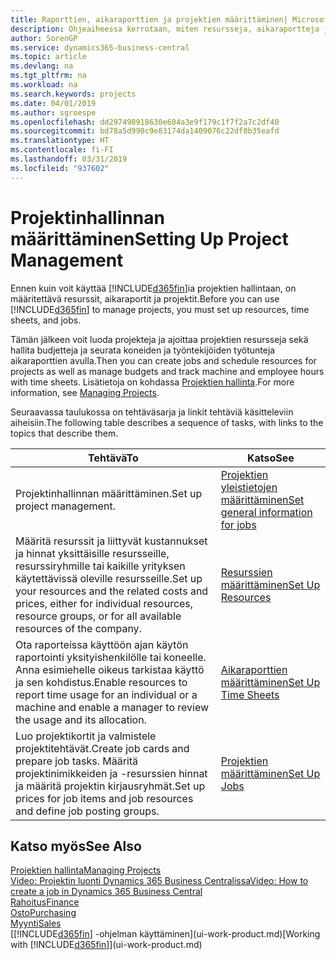 ```yaml
---
title: Raporttien, aikaraporttien ja projektien määrittäminen| Microsoft Docs
description: Ohjeaiheessa kerrotaan, miten resursseja, aikaraportteja ja projektitöitä määritetään projektin hallintaa varten.
author: SorenGP
ms.service: dynamics365-business-central
ms.topic: article
ms.devlang: na
ms.tgt_pltfrm: na
ms.workload: na
ms.search.keywords: projects
ms.date: 04/01/2019
ms.author: sgroespe
ms.openlocfilehash: dd297498918630e604a3e9f179c1f7f2a7c2df40
ms.sourcegitcommit: bd78a5d990c9e83174da1409076c22df8b35eafd
ms.translationtype: HT
ms.contentlocale: fi-FI
ms.lasthandoff: 03/31/2019
ms.locfileid: "937602"
---
```

# <a name="setting-up-project-management"></a><span data-ttu-id="8efb7-103">Projektinhallinnan määrittäminen</span><span class="sxs-lookup"><span data-stu-id="8efb7-103">Setting Up Project Management</span></span>
<span data-ttu-id="8efb7-104">Ennen kuin voit käyttää [!INCLUDE[d365fin](includes/d365fin_md.md)]ia projektien hallintaan, on määritettävä resurssit, aikaraportit ja projektit.</span><span class="sxs-lookup"><span data-stu-id="8efb7-104">Before you can use [!INCLUDE[d365fin](includes/d365fin_md.md)] to manage projects, you must set up resources, time sheets, and jobs.</span></span>

<span data-ttu-id="8efb7-105">Tämän jälkeen voit luoda projekteja ja ajoittaa projektien resursseja sekä hallita budjetteja ja seurata koneiden ja työntekijöiden työtunteja aikaraporttien avulla.</span><span class="sxs-lookup"><span data-stu-id="8efb7-105">Then you can create jobs and schedule resources for projects as well as manage budgets and track machine and employee hours with time sheets.</span></span> <span data-ttu-id="8efb7-106">Lisätietoja on kohdassa [Projektien hallinta](projects-manage-projects.md).</span><span class="sxs-lookup"><span data-stu-id="8efb7-106">For more information, see [Managing Projects](projects-manage-projects.md).</span></span>  

<span data-ttu-id="8efb7-107">Seuraavassa taulukossa on tehtäväsarja ja linkit tehtäviä käsitteleviin aiheisiin.</span><span class="sxs-lookup"><span data-stu-id="8efb7-107">The following table describes a sequence of tasks, with links to the topics that describe them.</span></span>

| <span data-ttu-id="8efb7-108">Tehtävä</span><span class="sxs-lookup"><span data-stu-id="8efb7-108">To</span></span> | <span data-ttu-id="8efb7-109">Katso</span><span class="sxs-lookup"><span data-stu-id="8efb7-109">See</span></span> |
| --- | --- |
| <span data-ttu-id="8efb7-110">Projektinhallinnan määrittäminen.</span><span class="sxs-lookup"><span data-stu-id="8efb7-110">Set up project management.</span></span>|[<span data-ttu-id="8efb7-111">Projektien yleistietojen määrittäminen</span><span class="sxs-lookup"><span data-stu-id="8efb7-111">Set general information for jobs</span></span>](projects-how-setup-jobs.md#to-set-general-information-for-jobs)|
| <span data-ttu-id="8efb7-112">Määritä resurssit ja liittyvät kustannukset ja hinnat yksittäisille resursseille, resurssiryhmille tai kaikille yrityksen käytettävissä oleville resursseille.</span><span class="sxs-lookup"><span data-stu-id="8efb7-112">Set up your resources and the related costs and prices, either for individual resources, resource groups, or for all available resources of the company.</span></span> |[<span data-ttu-id="8efb7-113">Resurssien määrittäminen</span><span class="sxs-lookup"><span data-stu-id="8efb7-113">Set Up Resources</span></span>](projects-how-setup-resources.md) |
| <span data-ttu-id="8efb7-114">Ota raporteissa käyttöön ajan käytön raportointi yksityishenkilölle tai koneelle. Anna esimiehelle oikeus tarkistaa käyttö ja sen kohdistus.</span><span class="sxs-lookup"><span data-stu-id="8efb7-114">Enable resources to report time usage for an individual or a machine and enable a manager to review the usage and its allocation.</span></span> |[<span data-ttu-id="8efb7-115">Aikaraporttien määrittäminen</span><span class="sxs-lookup"><span data-stu-id="8efb7-115">Set Up Time Sheets</span></span>](projects-how-setup-time-sheets.md) |
| <span data-ttu-id="8efb7-116">Luo projektikortit ja valmistele projektitehtävät.</span><span class="sxs-lookup"><span data-stu-id="8efb7-116">Create job cards and prepare job tasks.</span></span> <span data-ttu-id="8efb7-117">Määritä projektinimikkeiden ja -resurssien hinnat ja määritä projektin kirjausryhmät.</span><span class="sxs-lookup"><span data-stu-id="8efb7-117">Set up prices for job items and job resources and define job posting groups.</span></span> |[<span data-ttu-id="8efb7-118">Projektien määrittäminen</span><span class="sxs-lookup"><span data-stu-id="8efb7-118">Set Up Jobs</span></span>](projects-how-setup-jobs.md) |

## <a name="see-also"></a><span data-ttu-id="8efb7-119">Katso myös</span><span class="sxs-lookup"><span data-stu-id="8efb7-119">See Also</span></span>

[<span data-ttu-id="8efb7-120">Projektien hallinta</span><span class="sxs-lookup"><span data-stu-id="8efb7-120">Managing Projects</span></span>](projects-manage-projects.md)  
[<span data-ttu-id="8efb7-121">Video: Projektin luonti Dynamics 365 Business Centralissa</span><span class="sxs-lookup"><span data-stu-id="8efb7-121">Video: How to create a job in Dynamics 365 Business Central</span></span>](https://www.youtube.com/watch?v=VqaPWr7BWmw)  
[<span data-ttu-id="8efb7-122">Rahoitus</span><span class="sxs-lookup"><span data-stu-id="8efb7-122">Finance</span></span>](finance.md)  
[<span data-ttu-id="8efb7-123">Osto</span><span class="sxs-lookup"><span data-stu-id="8efb7-123">Purchasing</span></span>](purchasing-manage-purchasing.md)  
[<span data-ttu-id="8efb7-124">Myynti</span><span class="sxs-lookup"><span data-stu-id="8efb7-124">Sales</span></span>](sales-manage-sales.md)  
<span data-ttu-id="8efb7-125">[[!INCLUDE[d365fin](includes/d365fin_md.md)] -ohjelman käyttäminen](ui-work-product.md)</span><span class="sxs-lookup"><span data-stu-id="8efb7-125">[Working with [!INCLUDE[d365fin](includes/d365fin_md.md)]](ui-work-product.md)</span></span>  
